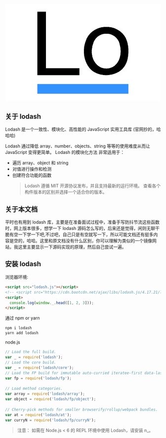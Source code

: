 #

![lodash](/images/lodash.png)

## 关于 lodash

Lodash 是一个一致性、模块化、高性能的 JavaScript 实用工具库 (官网抄的，哈哈哈)

Lodash 通过降低 array、number、objects、string 等等的使用难度从而让 JavaScript 变得更简单。 Lodash 的模块化方法 非常适用于：

- 遍历 array、object 和 string
- 对值进行操作和检测
- 创建符合功能的函数
  > Lodash 遵循 MIT 开源协议发布，并且支持最新的运行环境。 查看各个构件版本的区别并选择一个适合你的版本。

## 关于本文档

平时也有用到 lodash 库，主要是在准备面试过程中，准备手写防抖节流这些函数时，网上版本很多，想学一下 lodash 源码怎么写的，后来还是觉得，闲则无聊干脆有空一下学一下吧,不过吧，自己只是有空就写一下，所以可能文档还有挺多内容是空的，哈哈。这里和原文档没有什么区别，你可以理解为类似的一个镜像网站，我这里主要显示一下源码实现的原理，然后自己尝试一遍。

## 安装 lodash

浏览器环境:

```html
<script src="lodash.js"></script>
<!-- <script src="https://cdn.bootcdn.net/ajax/libs/lodash.js/4.17.21/lodash.js"></script> -->
<script>
  console.log(window._.head([1, 2, 3]));
</script>
```

通过 npm or yarn

```
npm i lodash
yarn add lodash
```

node.js

```js
// Load the full build.
var _ = require('lodash');
// Load the core build.
var _ = require('lodash/core');
// Load the FP build for immutable auto-curried iteratee-first data-last methods.
var fp = require('lodash/fp');

// Load method categories.
var array = require('lodash/array');
var object = require('lodash/fp/object');

// Cherry-pick methods for smaller browserify/rollup/webpack bundles.
var at = require('lodash/at');
var curryN = require('lodash/fp/curryN');
```

> 注意：
> 如需在 Node.js < 6 的 REPL 环境中使用 Lodash，请安装 n\_。
